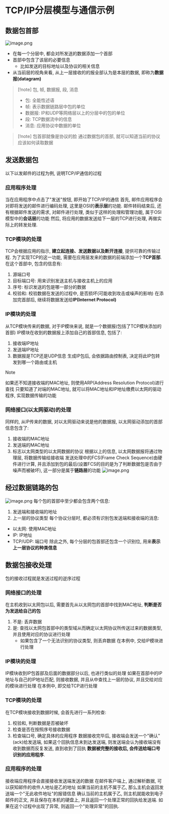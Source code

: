# TCP/IP分层模型与通信示例
## 数据包首部
![image.png](https://jiunian-pic-1310185536.cos.ap-nanjing.myqcloud.com/picgo%2F20231009161132.png)
- 在每一个分层中, 都会对所发送的数据添加一个首部
- 首部中包含了该层的必要信息
	- 比如发送的目标地址以及协议的相关信息
- 从当前层的视角来看, 从上一层接收的的报全部认为是本层的数据, 即称为**数据报(datagram)**
> [!note] 包, 帧, 数据报, 段, 消息
> - 包: 全能性述语
> - 帧: 表示数据链路层中包的单位
> - 数据报: IP和UDP等网络层以上的分层中的包的单位
> - 段: TCP数据流中的信息
> - 消息: 应用协议中数据的单位

> [!note] 包首部就像是协议的脸
> 通过数据包的首部, 就可以知道当前的协议应该如何读取数据

## 发送数据包
以下以发邮件的过程为例, 说明TCP/IP通信的过程
### 应用程序处理
当在应用程序中点击了"发送"按钮, 即开始了TCP/IP的通信
首先, 邮件应用程序会对即将发送的邮件进行编码处理, 这里是OSI的**表示层**的功能.
邮件转码结束后, 还有根据邮件发送的需求, 对邮件进行处理, 类似于这样的处理和管理功能, 属于OSI模型中的**会话层**的功能
然后, 将应用的数据发送给下一层的TCP进行处理, 再做实际上的转发处理.

### TCP模块的处理
TCP会根据应用的指示, **建立起连接、发送数据以及断开连接**, 提供可靠的传输过程.
为了实现TCP的这一功能, 需要在应用层发来的数据的前端添加一个**TCP首部**.
在这个首部中, 包含的信息有:
1. 源端口号
2. 目标端口号: 用来识别发送主机与接收主机上的应用
3. 序号: 标识发送的包是哪一部分的数据
4. 校验和: 校验数据在发送的过程中, 是否损坏(可能收到攻击或噪声的影响)
在添加完首部后, 继续将数据发送给**IP(Internet Protocol)**

### IP模块的处理
从TCP模块传来的数据, 对于IP模块来说, 就是一个数据报(包括了TCP模块添加的首部)
IP模块在收到的数据报上添加自己的首部信息, 包括了:
1. 接收端IP地址
2. 发送端IP地址
3. 数据报是TCP还是UDP信息
生成IP包后, 会依据路由控制表, 决定将此IP包转发到哪一个路由或主机
> [!note] 
> 如果还不知道接收端的MAC地址, 则使用ARP(Address Resolution Protocol)进行查找
> 只要知道了对端的MAC地址, 就可以将MAC地址和IP地址缴费以太网的驱动程序, 实现数据传输的功能

### 网络接口(以太网驱动)的处理
同样的, 从IP传来的数据, 对以太网驱动来说是他的数据报, 以太网驱动添加的首部信息包含了:
1. 接收端的MAC地址
2. 发送端的MAC地址
3. 标志以太网类型的以太网数据的协议
根据以上的信息, 以太网数据报将通过物理层, 将数据传输给接收端
发送处理中的FCS(Frame Check Sequence)由硬件进行计算, 并且添加到包的最后(设置FCS的目的是为了判断数据包是否由于噪声而被破坏), 这一部分是属于**链路层**的功能
![image.png](https://jiunian-pic-1310185536.cos.ap-nanjing.myqcloud.com/picgo%2F20231009172111.png)

## 经过数据链路的包
![image.png](https://jiunian-pic-1310185536.cos.ap-nanjing.myqcloud.com/picgo%2F20231009172204.png)
每个包的首部中至少都会包含两个信息:
1. 发送端和接收端的地址
2. 上一层的协议类型
每个协议分层时, 都必须有识别包发送端和接收端的消息:
- 以太网: 使用MAC地址
- IP: IP地址
- TCP/UDP: 端口号
除此之外, 每个分层的包首部还包含一个识别位, 用来**表示上一层协议的种类信息**

## 数据包接收处理
包的接收过程就是发送过程的逆序过程
### 网络接口的处理
在主机收到以太网包以后, 需要首先从以太网包的首部中找到MAC地址, **判断是否为发送给自己的包**
1. 不是: 丢弃数据
2. 是: 查找以太网包首部中的类型域从而确定以太网协议所传送过来的数据类型, 并且使用对应的协议进行处理
	- 如果包含了一个无法识别的协议类型, 则丢弃数据
在本例中, 交给IP模块进行处理

### IP模块的处理
IP模块收到IP包首部及后面的数据部分以后, 也进行类似的处理
如果在首部中的IP地址与自己的IP地址匹配, 则接收数据, 并且从中查找上一层的协议, 并且交给对应的模块进行处理
在本例中, 即交给TCP进行处理

### TCP模块的处理
在TCP模块接收到数据时候, 会首先进行一系列检查:
1. 校验和, 判断数据是否被破坏
2. 检查是否在按照序号接收数据
3. 检查端口号, 确定具体的应用程序
数据接收完毕后, 接收端会发送一个"确认"(ack)给发送端, 如果这个回执信息未到达发送端, 则发送端会认为接收端没有收到数据而反复发送, 直到收到了回执
**数据被完整的接收后, 会传送给端口号识别的应用程序**.

### 应用程序的处理
接收端应用程序会直接接收发送端发送的数据
在邮件客户端上, 通过解析数据, 可以获知邮件的收件人地址是乙的地址
如果当前的主机不属于乙, 那么主机会返回发送端一个"无此收件地址"的报错信息
确认当前的主机属于乙, 则主机就能收到电子邮件的正文, 并且保存在本机的硬盘上, 并且返回一个处理正常的回执给发送端. 如果在这个过程中出现了异常, 则返回一个"处理异常"的回执.
